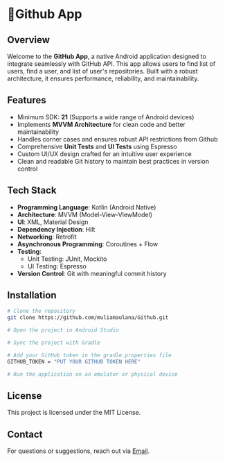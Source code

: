 # 👾Github App

## Overview
Welcome to the **GitHub App**, a native Android application designed to integrate seamlessly with GitHub API. This app allows users to find list of users, find a user, and list of user's repositories. Built with a robust architecture, it ensures performance, reliability, and maintainability.

## Features
- Minimum SDK: **21** (Supports a wide range of Android devices)
- Implements **MVVM Architecture** for clean code and better maintainability
- Handles corner cases and ensures robust API restrictions from Github
- Comprehensive **Unit Tests** and **UI Tests** using Espresso
- Custom UI/UX design crafted for an intuitive user experience
- Clean and readable Git history to maintain best practices in version control

## Tech Stack
- **Programming Language**: Kotlin (Android Native)
- **Architecture**: MVVM (Model-View-ViewModel)
- **UI**: XML, Material Design
- **Dependency Injection**: Hilt
- **Networking**: Retrofit
- **Asynchronous Programming**: Coroutines + Flow
- **Testing**:
  - Unit Testing: JUnit, Mockito
  - UI Testing: Espresso
- **Version Control**: Git with meaningful commit history

## Installation
```sh
# Clone the repository
git clone https://github.com/muliamaulana/Github.git

# Open the project in Android Studio

# Sync the project with Gradle

# Add your GitHub token in the gradle.properties file
GITHUB_TOKEN = "PUT YOUR GITHUB TOKEN HERE"

# Run the application on an emulator or physical device
```

## License
This project is licensed under the MIT License.

## Contact
For questions or suggestions, reach out via [Email](mailto:m.muliamaulana@gmail.com).

